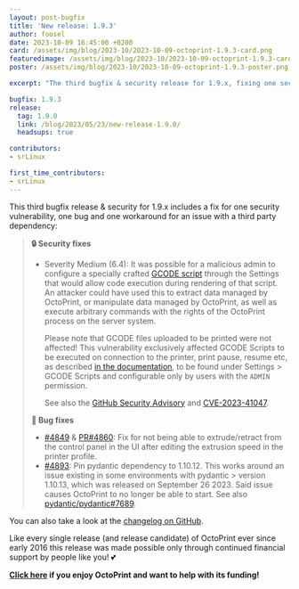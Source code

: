 ```yaml
---
layout: post-bugfix
title: 'New release: 1.9.3'
author: foosel
date: 2023-10-09 16:45:00 +0200
card: /assets/img/blog/2023-10/2023-10-09-octoprint-1.9.3-card.png
featuredimage: /assets/img/blog/2023-10/2023-10-09-octoprint-1.9.3-card.png
poster: /assets/img/blog/2023-10/2023-10-09-octoprint-1.9.3-poster.png

excerpt: "The third bugfix & security release for 1.9.x, fixing one security vulnerability, one bug and adding one workaround for an issue with a third party dependency."

bugfix: 1.9.3
release:
  tag: 1.9.0
  link: /blog/2023/05/23/new-release-1.9.0/
  headsups: true

contributors:
- srLinux

first_time_contributors:
- srLinux
---
```


This third bugfix release & security for 1.9.x includes a fix for one security vulnerability, one bug and one workaround for an issue with a third party dependency:

> **🔒 Security fixes**
> 
> - Severity Medium (6.4): It was possible for a malicious admin to configure a specially crafted [GCODE script](https://docs.octoprint.org/en/master/features/gcode_scripts.html) through the Settings that would allow code execution during rendering of that script. An attacker could have used this to extract data managed by OctoPrint, or manipulate data managed by OctoPrint, as well as execute arbitrary commands with the rights of the OctoPrint process on the server system. 
>   
>   Please note that GCODE files uploaded to be printed were not affected! This vulnerability exclusively affected GCODE Scripts to be executed on connection to the printer, print pause, resume etc, as described [in the documentation](https://docs.octoprint.org/en/master/features/gcode_scripts.html), to be found under Settings > GCODE Scripts and configurable only by users with the `ADMIN` permission.
> 
>   See also the [GitHub Security Advisory](https://github.com/OctoPrint/OctoPrint/security/advisories/GHSA-fwfg-vprh-97ph) and [CVE-2023-41047](https://nvd.nist.gov/vuln/detail/CVE-2023-41047).
> 
> **🐛 Bug fixes**
> 
> - [#4849](https://github.com/OctoPrint/OctoPrint/issues/4849) & [PR#4860](https://github.com/OctoPrint/OctoPrint/pull/4860): Fix for not being able to extrude/retract from the control panel in the UI after editing the extrusion speed in the printer profile.
> - [#4893](https://github.com/OctoPrint/OctoPrint/issues/4893): Pin pydantic dependency to 1.10.12. This works around an issue existing in some environments with pydantic > version 1.10.13, which was released on September 26 2023. Said issue causes OctoPrint to no longer be able to start. See also [pydantic/pydantic#7689](https://github.com/pydantic/pydantic/issues/7689).

You can also take a look at the [changelog on GitHub](https://github.com/OctoPrint/OctoPrint/releases/tag/1.9.3).

Like every single release (and release candidate) of OctoPrint ever since early 2016 this release was made possible only
through continued financial support by people like you! 💕 

**[Click here](/support-octoprint/) if you enjoy OctoPrint and want to help with its funding!**


